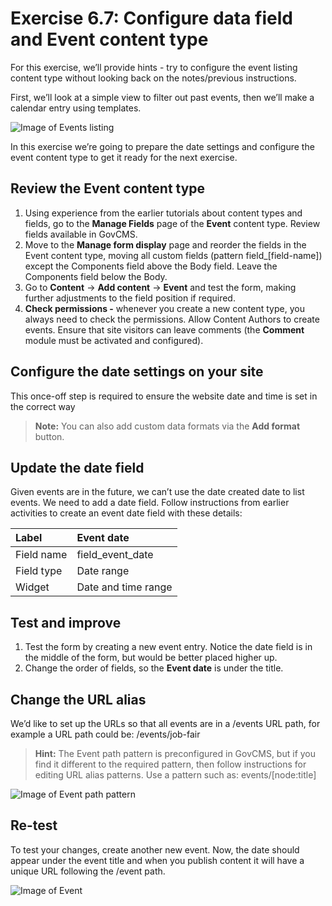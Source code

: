 # Exercise 6.7: Configure data field and Event content type

For this exercise, we’ll provide hints - try to configure the event listing content type without looking back on the notes/previous instructions.

First, we’ll look at a simple view to filter out past events, then we’ll make a calendar entry using templates.

![Image of Events listing](../.gitbook/assets/44.png)

In this exercise we’re going to prepare the date settings and configure the event content type to get it ready for the next exercise.

## Review the Event content type

1. Using experience from the earlier tutorials about content types and fields, go to the **Manage Fields** page of the **Event** content type. Review fields available in GovCMS.
2. Move to the **Manage form display** page and reorder the fields in the Event content type, moving all custom fields \(pattern field\_\[field-name\]\) except the Components field above the Body field. Leave the Components field below the Body.
3. Go to **Content** → **Add content** → **Event** and test the form, making further adjustments to the field position if required.
4. **Check permissions -** whenever you create a new content type, you always need to check the permissions. Allow Content Authors to create events. Ensure that site visitors can leave comments \(the **Comment** module must be activated and configured\). 

## Configure the date settings on your site

This once-off step is required to ensure the website date and time is set in the correct way

> **Note:** You can also add custom data formats via the **Add format** button.

## Update the date field

Given events are in the future, we can’t use the date created date to list events. We need to add a date field. Follow instructions from earlier activities to create an event date field with these details:

| Label | Event date |
| :--- | :--- |
| Field name | field\_event\_date |
| Field type | Date range |
| Widget | Date and time range |

## Test and improve

1. Test the form by creating a new event entry. Notice the date field is in the middle of the form, but would be better placed higher up.
2. Change the order of fields, so the **Event date** is under the title. 

## Change the URL alias

We’d like to set up the URLs so that all events are in a /events URL path, for example a URL path could be: /events/job-fair

> **Hint:** The Event path pattern is preconfigured in GovCMS, but if you find it different to the required pattern, then follow instructions for editing URL alias patterns. Use a pattern such as: 
events/\[node:title\]

![Image of Event path pattern](../.gitbook/assets/48.png)

## Re-test

To test your changes, create another new event. Now, the date should appear under the event title and when you publish content it will have a unique URL following the /event path.

![Image of Event](../.gitbook/assets/49.png)


